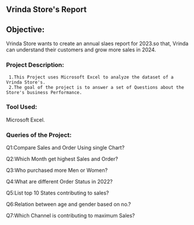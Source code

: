 ## Vrinda Store's Report

## Objective:

Vrinda Store wants to create an annual slaes report for 2023.so that, Vrinda can understand their customers and grow more sales in 2024.

### Project Description:
     1.This Project uses Microsoft Excel to analyze the dataset of a Vrinda Store's.
     2.The goal of the project is to answer a set of Questions about the Store's business Performance.
### Tool Used:
Microsoft Excel.
### Queries of the Project:
Q1:Compare Sales and Order Using single Chart?

Q2:Which Month get highest Sales and Order?

Q3:Who purchased more Men or Women?

Q4:What are different Order Status in 2022?

Q5:List top 10 States contributing to sales?

Q6:Relation between age and gender based on no.?

Q7:Which Channel is contributing to maximum Sales?




